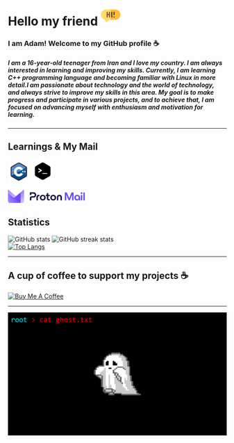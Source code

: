 # Hello my friend <img src='./Pictures/Hi.png'  height='45'>
### I am **Adam**! Welcome to my GitHub profile ☕️
##### I am a 16-year-old teenager from Iran and I love my country. I am always interested in learning and improving my skills. Currently, I am learning C++ programming language and becoming familiar with Linux in more detail.I am passionate about technology and the world of technology, and always strive to improve my skills in this area. My goal is to make progress and participate in various projects, and to achieve that, I am focused on advancing myself with enthusiasm and motivation for learning. 
***
## Learnings & My Mail
[<img src='./Pictures/C++.png' alt='github' height='50'>](https://en.wikipedia.org/wiki/C++) 
[<img src='./Pictures/Linux.png' alt='github' height='52'>](https://en.wikipedia.org/wiki/Linux)

[<img src='./Pictures/Proton Mail.svg' alt='github' height='30'>](mailto:Adam0747@proton.me)
## Statistics
![GitHub stats](https://github-readme-stats.vercel.app/api?username=Adam0748&show_icons=true)
![GitHub streak stats](https://streak-stats.demolab.com/?user=Adam0748)  
[![Top Langs](https://github-readme-stats.vercel.app/api/top-langs/?username=Adam0748)](https://github.com/anuraghazra/github-readme-stats)
***
## A cup of coffee to support my projects ☕
<a href="https://www.buymeacoffee.com/adam0747" target="_blank"><img src="https://cdn.buymeacoffee.com/buttons/v2/default-yellow.png" alt="Buy Me A Coffee" style="height: 60px !important;width: 217px !important;" ></a>
***

![](./Pictures/cat%20ghost.jpg)
